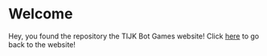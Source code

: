 # Welcome

Hey, you found the repository the TIJK Bot Games website!
Click [here](https://TIJK-Bot-Games.github.io/TIJK-Bot-Games) to go back to the website!

